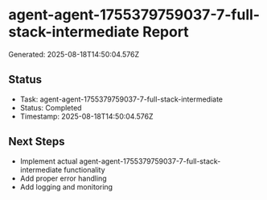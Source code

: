 # agent-agent-1755379759037-7-full-stack-intermediate Report

Generated: 2025-08-18T14:50:04.576Z

## Status
- Task: agent-agent-1755379759037-7-full-stack-intermediate
- Status: Completed
- Timestamp: 2025-08-18T14:50:04.576Z

## Next Steps
- Implement actual agent-agent-1755379759037-7-full-stack-intermediate functionality
- Add proper error handling
- Add logging and monitoring
